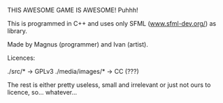 THIS AWESOME GAME IS AWESOME! Puhhh!

This is programmed in C++ and uses only SFML (www.sfml-dev.org/) as library.

Made by Magnus (programmer) and Ivan (artist).


Licences:

./src/*				-> GPLv3
./media/images/*	-> CC (???)

The rest is either pretty useless, small and irrelevant or just not ours to licence, so... whatever...